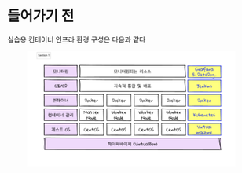 # 들어가기 전

실습용 컨테이너 인프라 환경 구성은 다음과 같다

<figure><img src="../../.gitbook/assets/image (1).png" alt=""><figcaption></figcaption></figure>
